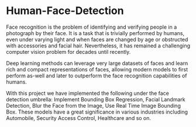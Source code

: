 # Human-Face-Detection

Face recognition is the problem of identifying and verifying people in a photograph by their face. It is a task that is trivially performed by humans, even under varying light and when faces are changed by age or obstructed with accessories and facial hair. Nevertheless, it has remained a challenging computer vision problem for decades until recently.

Deep learning methods can leverage very large datasets of faces and learn rich and compact representations of faces, allowing modern models to first perform as-well and later to outperform the face recognition capabilities of humans.

With this project we have implemented the following under the face detection umbrella: Implement Bounding Box Regression, Facial Landmark Detection, Blur the Face from the Image, Use Real Time Image Bounding Box. These models have a great significance in various industries including Automobile, Security Access Control, Healthcare and so on.
